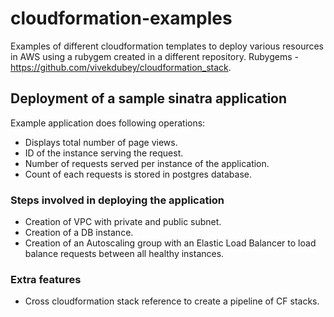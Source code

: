 # cloudformation-examples
Examples of different cloudformation templates to deploy various resources in AWS using a rubygem created in a different repository. Rubygems - https://github.com/vivekdubey/cloudformation_stack.

## Deployment of a sample sinatra application
Example application does following operations:
- Displays total number of page views.
- ID of the instance serving the request.
- Number of requests served per instance of the application. 
- Count of each requests is stored in postgres database. 

### Steps involved in deploying the application
- Creation of VPC with private and public subnet. 
- Creation of a DB instance. 
- Creation of an Autoscaling group with an Elastic Load Balancer to load balance requests between all healthy instances. 
### Extra features
- Cross cloudformation stack reference to create a pipeline of CF stacks.  
